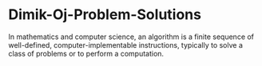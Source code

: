 # Dimik-Oj-Problem-Solutions
In mathematics and computer science, an algorithm is a finite sequence of well-defined, computer-implementable instructions, typically to solve a class of problems or to perform a computation.
